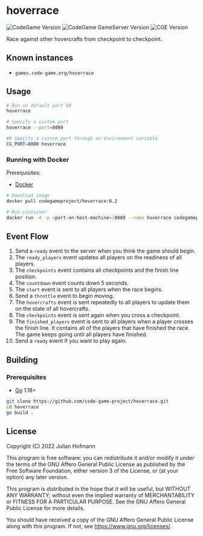 # hoverrace
![CodeGame Version](https://img.shields.io/badge/CodeGame-v0.6-orange)
![CodeGame GameServer Version](https://img.shields.io/badge/GameServer-v0.1-yellow)
![CGE Version](https://img.shields.io/badge/CGE-v0.3-green)

Race against other hovercrafts from checkpoint to checkpoint.

## Known instances

- `games.code-game.org/hoverrace`

## Usage

```sh
# Run on default port 80
hoverrace

# Specify a custom port
hoverrace --port=8080

## Specify a custom port through an environment variable
CG_PORT=8080 hoverrace
```

### Running with Docker

Prerequisites:
- [Docker](https://docker.com/)

```sh
# Download image
docker pull codegameproject/hoverrace:0.2

# Run container
docker run -d -p <port-on-host-machine>:8080 --name hoverrace codegameproject/hoverrace:0.2
```

## Event Flow

1. Send a `ready` event to the server when you think the game should begin.
2. The `ready_players` event updates all players on the readiness of all players.
3. The `checkpoints` event contains all checkpoints and the finish line position.
4. The `countdown` event counts down 5 seconds.
5. The `start` event is sent to all players when the race begins.
6. Send a `throttle` event to begin moving.
7. The `hovercrafts` event is sent repeatedly to all players to update them on the state of all hovercrafts.
8. The `checkpoints` event is sent again when you cross a checkpoint.
9. The `finished_players` event is sent to all players when a player crosses the finish line. It contains all of the players that have finished the race. The game keeps going until all players have finished.
10. Send a `ready` event if you want to play again.

## Building

### Prerequisites

- [Go](https://go.dev) 1.18+

```sh
git clone https://github.com/code-game-project/hoverrace.git
cd hoverrace
go build .
```
## License

Copyright (C) 2022 Julian Hofmann

This program is free software: you can redistribute it and/or modify
it under the terms of the GNU Affero General Public License as published
by the Free Software Foundation, either version 3 of the License, or
(at your option) any later version.

This program is distributed in the hope that it will be useful,
but WITHOUT ANY WARRANTY; without even the implied warranty of
MERCHANTABILITY or FITNESS FOR A PARTICULAR PURPOSE.  See the
GNU Affero General Public License for more details.

You should have received a copy of the GNU Affero General Public License
along with this program.  If not, see <https://www.gnu.org/licenses/>.

